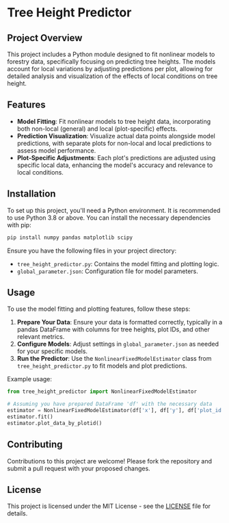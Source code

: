 # Tree Height Predictor

## Project Overview

This project includes a Python module designed to fit nonlinear models to forestry data, specifically focusing on predicting tree heights. The models account for local variations by adjusting predictions per plot, allowing for detailed analysis and visualization of the effects of local conditions on tree height.

## Features

- **Model Fitting**: Fit nonlinear models to tree height data, incorporating both non-local (general) and local (plot-specific) effects.
- **Prediction Visualization**: Visualize actual data points alongside model predictions, with separate plots for non-local and local predictions to assess model performance.
- **Plot-Specific Adjustments**: Each plot's predictions are adjusted using specific local data, enhancing the model's accuracy and relevance to local conditions.

## Installation

To set up this project, you'll need a Python environment. It is recommended to use Python 3.8 or above. You can install the necessary dependencies with pip:

```bash
pip install numpy pandas matplotlib scipy
```

Ensure you have the following files in your project directory:
- `tree_height_predictor.py`: Contains the model fitting and plotting logic.
- `global_parameter.json`: Configuration file for model parameters.

## Usage

To use the model fitting and plotting features, follow these steps:

1. **Prepare Your Data**: Ensure your data is formatted correctly, typically in a pandas DataFrame with columns for tree heights, plot IDs, and other relevant metrics.
2. **Configure Models**: Adjust settings in `global_parameter.json` as needed for your specific models.
3. **Run the Predictor**: Use the `NonlinearFixedModelEstimator` class from `tree_height_predictor.py` to fit models and plot predictions.

Example usage:

```python
from tree_height_predictor import NonlinearFixedModelEstimator

# Assuming you have prepared DataFrame 'df' with the necessary data
estimator = NonlinearFixedModelEstimator(df['x'], df['y'], df['plot_id'])
estimator.fit()
estimator.plot_data_by_plotid()
```

## Contributing

Contributions to this project are welcome! Please fork the repository and submit a pull request with your proposed changes.

## License

This project is licensed under the MIT License - see the [LICENSE](LICENSE) file for details.
